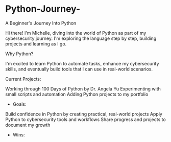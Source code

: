 # Python-Journey-
A Beginner's Journey Into Python

Hi there! I'm Michelle, diving into the world of Python as part of my cybersecurity journey. I'm exploring the language step by step, building projects and learning as I go.

Why Python?

I'm excited to learn Python to automate tasks, enhance my cybersecurity skills, and eventually build tools that I can use in real-world scenarios.

Current Projects:

Working through 100 Days of Python by Dr. Angela Yu
Experimenting with small scripts and automation
Adding Python projects to my portfolio

- Goals:

Build confidence in Python by creating practical, real-world projects
Apply Python to cybersecurity tools and workflows
Share progress and projects to document my growth

- Wins:
